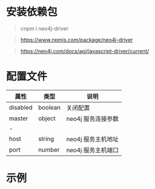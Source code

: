 # 安装依赖包

> cnpm i neo4j-driver

> https://www.npmjs.com/package/neo4j-driver

> https://neo4j.com/docs/api/javascript-driver/current/

# 配置文件

| 属性     | 类型    | 说明               |
| -------- | ------- | ------------------ |
| disabled | boolean | 关闭配置           |
| master   | object  | neo4j 服务连接参数 |
| -        |         |                    |
| host     | string  | neo4j 服务主机地址 |
| port     | number  | neo4j 服务主机端口 |

# 示例
